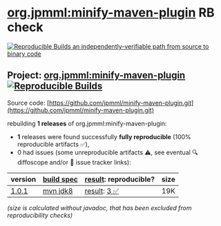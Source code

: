 [org.jpmml:minify-maven-plugin](https://central.sonatype.com/artifact/org.jpmml/minify-maven-plugin/versions) RB check
=======

[![Reproducible Builds](https://reproducible-builds.org/images/logos/rb.svg) an independently-verifiable path from source to binary code](https://reproducible-builds.org/)

## Project: [org.jpmml:minify-maven-plugin](https://central.sonatype.com/artifact/org.jpmml/minify-maven-plugin/versions) [![Reproducible Builds](https://img.shields.io/endpoint?url=https://raw.githubusercontent.com/jvm-repo-rebuild/reproducible-central/master/content/org/jpmml/minify-maven-plugin/badge.json)](https://github.com/jvm-repo-rebuild/reproducible-central/blob/master/content/org/jpmml/minify-maven-plugin/README.md)

Source code: [https://github.com/jpmml/minify-maven-plugin.git](https://github.com/jpmml/minify-maven-plugin.git)

rebuilding **1 releases** of org.jpmml:minify-maven-plugin:
- **1** releases were found successfully **fully reproducible** (100% reproducible artifacts :white_check_mark:),
- 0 had issues (some unreproducible artifacts :warning:, see eventual :mag: diffoscope and/or :memo: issue tracker links):

| version | [build spec](/BUILDSPEC.md) | [result](https://reproducible-builds.org/docs/jvm/): reproducible? | size |
| -- | --------- | ------ | -- |
| [1.0.1](https://central.sonatype.com/artifact/org.jpmml/minify-maven-plugin/1.0.1/pom) | [mvn jdk8](minify-maven-plugin-1.0.1.buildspec) | [result](minify-maven-plugin-1.0.1.buildinfo): [3 :white_check_mark: ](minify-maven-plugin-1.0.1.buildcompare) | 19K |

<i>(size is calculated without javadoc, that has been excluded from reproducibility checks)</i>
